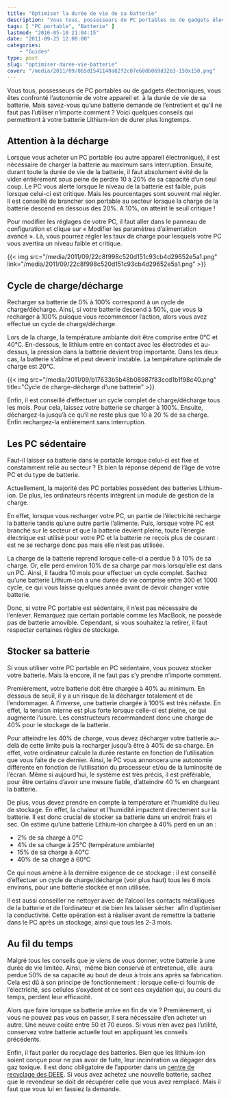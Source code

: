 ```yaml
---
title: "Optimiser la durée de vie de sa batterie"
description: "Vous tous, possesseurs de PC portables ou de gadgets électroniques, vous êtes confronté l’autonomie de votre appareil et à la durée de vie de sa batterie."
tags: [ "PC portable", "Batterie" ]
lastmod: "2016-05-10 21:04:15"
date: "2011-09-25 12:00:00"
categories:
    - "Guides"
type: post
slug: "optimiser-duree-vie-batterie"
cover: "/media/2011/09/865d1541140a82f2c07e68db069d32b3-150x150.png"
---
```


Vous tous, possesseurs de PC portables ou de gadgets électroniques, vous êtes confronté l’autonomie de votre appareil et  à la durée de vie de sa batterie. Mais savez-vous qu’une batterie demande de l’entretient et qu’il ne faut pas l’utiliser n’importe comment ? Voici quelques conseils qui permettront à votre batterie Lithium-ion de durer plus longtemps.

## Attention à la décharge

Lorsque vous acheter un PC portable (ou autre appareil électronique), il est nécessaire de charger la batterie au maximum sans interruption. Ensuite, durant toute la durée de vie de la batterie, il faut absolument évité de la vider entièrement sous peine de perdre 10 à 20% de sa capacité d’un seul coup. Le PC vous alerte lorsque le niveau de la batterie est faible, puis lorsque celui-ci est critique. Mais les pourcentages sont souvent mal régler. Il est conseillé de brancher son portable au secteur lorsque la charge de la batterie descend en dessous des 20%. A 10%, on atteint le seuil critique !

Pour modifier les réglages de votre PC, il faut aller dans le panneau de configuration et clique sur « Modifier les paramètres d’alimentation avancé ». Là, vous pourrez régler les taux de charge pour lesquels votre PC vous avertira un niveau faible et critique.

{{< img src="/media/2011/09/22c8f998c520d151c93cb4d29652e5a1.png" link="/media/2011/09/22c8f998c520d151c93cb4d29652e5a1.png" >}}

## Cycle de charge/décharge

Recharger sa batterie de 0% à 100% correspond à un cycle de charge/décharge. Ainsi, si votre batterie descend à 50%, que vous la recharger à 100% puisque vous recommencer l’action, alors vous avez effectué un cycle de charge/décharge.

Lors de la charge, la température ambiante doit être comprise entre 0°C et 40°C. En-dessous, le lithium entre en contact avec les électrodes et au-dessus, la pression dans la batterie devient trop importante. Dans les deux cas, la batterie s’abîme et peut devenir instable. La température optimale de charge est 20°C.

{{< img src="/media/2011/09/b17633b5b48b08987f83ccd1b1f98c40.png" title="Cycle de charge-décharge d'une batterie" >}}

Enfin, il est conseillé d’effectuer un cycle complet de charge/décharge tous les mois. Pour cela, laissez votre batterie se charger à 100%. Ensuite, déchargez-la jusqu’à ce qu’il ne reste plus que 10 à 20 % de sa charge. Enfin rechargez-la entièrement sans interruption.

## Les PC sédentaire

Faut-il laisser sa batterie dans le portable lorsque celui-ci est fixe et constamment relié au secteur ? Et bien la réponse dépend de l’âge de votre PC et du type de batterie.

Actuellement, la majorité des PC portables possèdent des batteries Lithium-ion. De plus, les ordinateurs récents intègrent un module de gestion de la charge.

En effet, lorsque vous recharger votre PC, un partie de l’électricité recharge la batterie tandis qu’une autre partie l’alimente. Puis, lorsque votre PC est branché sur le secteur et que la batterie devient pleine, toute l’énergie électrique est utilisé pour votre PC et la batterie ne reçois plus de courant : est ne se recharge donc pas mais elle n’est pas utilisée.

La charge de la batterie reprend lorsque celle-ci a perdue 5 à 10% de sa charge. Or, elle perd environ 10% de sa charge par mois lorsqu’elle est dans un PC. Ainsi, il faudra 10 mois pour effectuer un cycle complet. Sachez qu’une batterie Lithium-ion a une durée de vie comprise entre 300 et 1000 cycle, ce qui vous laisse quelques année avant de devoir changer votre batterie.

Donc, si votre PC portable est sédentaire, il n’est pas nécessaire de l’enlever. Remarquez que certain portable comme les MacBook, ne possède pas de batterie amovible. Cependant, si vous souhaitez la retirer, il faut respecter certaines règles de stockage.

## Stocker sa batterie

Si vous utiliser votre PC portable en PC sédentaire, vous pouvez stocker votre batterie. Mais là encore, il ne faut pas s’y prendre n’importe comment.

Premièrement, votre batterie doit être chargée à 40% au minimum. En dessous de seuil, il y a un risque de la décharger totalement et de l’endommager. A l’inverse, une batterie chargée à 100% est très néfaste. En effet, la tension interne est plus forte lorsque celle-ci est pleine, ce qui augmente l’usure. Les constructeurs recommandent donc une charge de 40% pour le stockage de la batterie.

Pour atteindre les 40% de charge, vous devez décharger votre batterie au-delà de cette limite puis la recharger jusqu’à être à 40% de sa charge. En effet, votre ordinateur calcule la durée restante en fonction de l’utilisation que vous faite de ce dernier. Ainsi, le PC vous annoncera une autonomie différente en fonction de l’utilisation du processeur et/ou de la luminosité de l’écran. Même si aujourd’hui, le système est très précis, il est préférable, pour être certains d’avoir une mesure fiable, d’atteindre 40 % en chargeant la batterie.

De plus, vous devez prendre en compte la température et l’humidité du lieu de stockage. En effet, la chaleur et l’humidité impactent directement sur la batterie. Il est donc crucial de stocker sa batterie dans un endroit frais et sec. On estime qu’une batterie Lithium-ion chargée à 40% perd en un an :

- 2% de sa charge à 0°C
- 4% de sa charge à 25°C (température ambiante)
- 15% de sa charge à 40°C
- 40% de sa charge à 60°C

Ce qui nous amène à la dernière exigence de ce stockage : il est conseillé d’effectuer un cycle de charge/décharge (voir plus haut) tous les 6 mois environs, pour une batterie stockée et non utilisée.

Il est aussi conseiller ne nettoyer avec de l’alcool les contacts métalliques de la batterie et de l’ordinateur et de bien les laisser sécher  afin d’optimiser la conductivité. Cette opération est à réaliser avant de remettre la batterie dans le PC après un stockage, ainsi que tous les 2-3 mois.

## Au fil du temps

Malgré tous les conseils que je viens de vous donner, votre batterie à une durée de vie limitée. Ainsi,  même bien conservé et entretenue, elle  aura perdue 50% de sa capacité au bout de deux à trois ans après sa fabrication. Cela est dû à son principe de fonctionnement : lorsque celle-ci fournis de l’électricité, ses cellules s’oxydent et ce sont ces oxydation qui, au cours du temps, perdent leur efficacité.

Alors que faire lorsque sa batterie arrive en fin de vie ? Premièrement, si vous ne pouvez pas vous en passer, il sera nécessaire d’en acheter un autre. Une neuve coûte entre 50 et 70 euros. Si vous n’en avez pas l’utilité, conservez votre batterie actuelle tout en appliquant les conseils précédents.

Enfin, il faut parler du recyclage des batteries. Bien que les lithium-ion soient conçue pour ne pas avoir de fuite, leur incinération va dégager des gaz toxique. Il est donc obligatoire de l’apporter dans un [centre de recyclage des DEEE](http://tuto-wibb.krafft.ovh/2011/06/nouveau-defi-recyclage-informatique/). Si vous avez achetez une nouvelle batterie, sachez que le revendeur se doit de récupérer celle que vous avez remplacé. Mais il faut que vous lui en fassiez la demande.